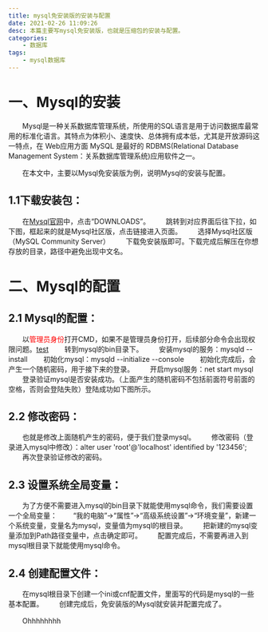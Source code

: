 ```yaml
---
title: mysql免安装版的安装与配置
date: 2021-02-26 11:09:26
desc: 本篇主要写mysql免安装版，也就是压缩包的安装与配置。
categories:
	- 数据库
tags:
	- mysql数据库
---
```

# 一、Mysql的安装

　　Mysql是一种关系数据库管理系统，所使用的SQL语言是用于访问数据库最常用的标准化语言。其特点为体积小、速度快、总体拥有成本低，尤其是开放源码这一特点，在 Web应用方面 MySQL 是最好的 RDBMS(Relational Database Management System：关系数据库管理系统)应用软件之一。

　　在本文中，主要以Mysql免安装版为例，说明Mysql的安装与配置。

## 1.1下载安装包：

　　在[Mysql官网](https://www.mysql.com/)中，点击“DOWNLOADS”。
　　跳转到对应界面后往下拉，如下图，框起来的就是Mysql社区版，点击链接进入页面。
　　选择Mysql社区版（MySQL Community Server）
　　下载免安装版即可。下载完成后解压在你想存放的目录，路径中避免出现中文名。

# 二、Mysql的配置

## 2.1 Mysql的配置：

　　以<span style="color:red;">管理员身份</span>打开CMD，如果不是管理员身份打开，后续部分命令会出现权限问题。[test](hy.jpg)
　　转到mysql的bin目录下。
　　安装mysql的服务：mysqld --install
　　初始化mysql：mysqld --initialize --console
　　初始化完成后，会产生一个随机密码，用于接下来的登录。
　　开启mysql服务：net start mysql
　　登录验证mysql是否安装成功。（上面产生的随机密码不包括前面符号前面的空格，否则会登陆失败）登陆成功如下图所示。

## 2.2 修改密码：

　　也就是修改上面随机产生的密码，便于我们登录mysql。
　　修改密码（登录进入mysql中修改）：alter user 'root'@'localhost' identified by '123456';
　　再次登录验证修改的密码。

## 2.3 设置系统全局变量：

　　为了方便不需要进入mysql的bin目录下就能使用mysql命令，我们需要设置一个全局变量：
　　“我的电脑”->“属性”->“高级系统设置”->“环境变量”，新建一个系统变量，变量名为mysql，变量值为mysql的根目录。
　　把新建的mysql变量添加到Path路径变量中，点击确定即可。
　　配置完成后，不需要再进入到mysql根目录下就能使用mysql命令。

## 2.4 创建配置文件：

　　在mysql根目录下创建一个ini或cnf配置文件，里面写的代码是mysql的一些基本配置。
　　创建完成后，免安装版的Mysql就安装并配置完成了。

　　<span class="hideWord">Ohhhhhhhh</span>